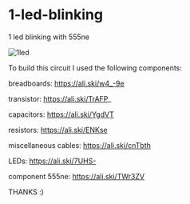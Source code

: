 # 1-led-blinking
1 led blinking with 555ne

![1led](https://user-images.githubusercontent.com/28824564/227870505-124b0b91-e49d-41cf-af5b-c240800eef26.jpeg)


To build this circuit I used the following components:

breadboards: https://ali.ski/w4_-9e

transistor: https://ali.ski/TrAFP_

capacitors: https://ali.ski/YgdVT

resistors: https://ali.ski/ENKse

miscellaneous cables: https://ali.ski/cnTbth

LEDs: https://ali.ski/7UHS-

component 555ne: https://ali.ski/TWr3ZV

THANKS :)

